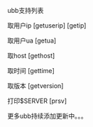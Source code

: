 ubb支持列表

取用户ip [getuserip] [getip]

取用户ua [getua]

取host [gethost]

取时间 [gettime]

取版本 [getversion]

打印$SERVER [prsv]

更多ubb持续添加更新中。。。